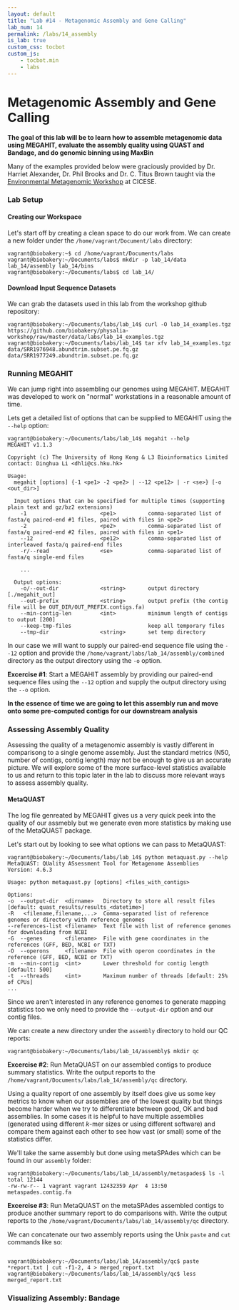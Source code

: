 ```yaml
---
layout: default
title: "Lab #14 - Metagenomic Assembly and Gene Calling"
lab_num: 14
permalink: /labs/14_assembly
is_lab: true
custom_css: tocbot
custom_js: 
    - tocbot.min
    - labs
---
```


# Metagenomic Assembly and Gene Calling

**The goal of this lab will be to learn how to assemble metagenomic data using MEGAHIT, evaluate the assembly quality using QUAST and Bandage, and do genomic binning using MaxBin**

<div class="alert alert-primary" role="alert">
    <div class="row">
        <div class="col-1 alert-icon-col">
            <span class="fa fa-info-circle fa-fw"></span>
        </div>
        <div class="col">
            Many of the examples provided below were graciously provided by Dr. Harriet Alexander, Dr. Phil Brooks and Dr. C. Titus Brown taught via the <a href="https://2017-cicese-metagenomics.readthedocs.io/en/latest/">Environmental Metagenomic Workshop</a> at CICESE.
        </div>
    </div>        
</div>

### Lab Setup


#### Creating our Workspace

Let's start off by creating a clean space to do our work from. We can create a new folder under the 
`/home/vagrant/Document/labs` directory:

```console
vagrant@biobakery:~$ cd /home/vagrant/Documents/labs
vagrant@biobakery:~/Documents/labs$ mkdir -p lab_14/data lab_14/assembly lab_14/bins
vagrant@biobakery:~/Documents/labs$ cd lab_14/
```

#### Download Input Sequence Datasets

We can grab the datasets used in this lab from the workshop github repository:

```console
vagrant@biobakery:~/Documents/labs/lab_14$ curl -O lab_14_examples.tgz https://github.com/biobakery/physalia-workshop/raw/master/data/labs/lab_14_examples.tgz
vagrant@biobakery:~/Documents/labs/lab_14$ tar xfv lab_14_examples.tgz 
data/SRR1976948.abundtrim.subset.pe.fq.gz
data/SRR1977249.abundtrim.subset.pe.fq.gz
```

### Running MEGAHIT

We can jump right into assembling our genomes using MEGAHIT. MEGAHIT was developed to work on "normal" workstations 
in a reasonable amount of time. 

Lets get a detailed list of options that can be supplied to MEGAHIT using the `--help` option:

```console
vagrant@biobakery:~/Documents/labs/lab_14$ megahit --help
MEGAHIT v1.1.3

Copyright (c) The University of Hong Kong & L3 Bioinformatics Limited
contact: Dinghua Li <dhli@cs.hku.hk>

Usage:
  megahit [options] {-1 <pe1> -2 <pe2> | --12 <pe12> | -r <se>} [-o <out_dir>]

  Input options that can be specified for multiple times (supporting plain text and gz/bz2 extensions)
    -1                       <pe1>          comma-separated list of fasta/q paired-end #1 files, paired with files in <pe2>
    -2                       <pe2>          comma-separated list of fasta/q paired-end #2 files, paired with files in <pe1>
    --12                     <pe12>         comma-separated list of interleaved fasta/q paired-end files
    -r/--read                <se>           comma-separated list of fasta/q single-end files

    ...

  Output options:
    -o/--out-dir             <string>       output directory [./megahit_out]
    --out-prefix             <string>       output prefix (the contig file will be OUT_DIR/OUT_PREFIX.contigs.fa)
    --min-contig-len         <int>          minimum length of contigs to output [200]
    --keep-tmp-files                        keep all temporary files
    --tmp-dir                <string>       set temp directory
```

In our case we will want to supply our paired-end sequence file using the `--12` option and provide the `/home/vagrant/labs/lab_14/assembly/combined` directory as
the output directory using the `-o` option.

<div class="alert alert-success" role="alert">
    <div class="row">
        <div class="col-1 alert-icon-col">
            <span class="fa fa-exclamation-triangle fa-fw"></span>
        </div>
        <div class="col">
            <b>Excercise #1</b>: Start a MEGAHIT assembly by providing our paired-end sequence files using the <code>--12</code> option and supply the output directory using the <code>--o</code> option.
        </div>
    </div>        
</div>

**In the essence of time we are going to let this assembly run and move onto some pre-computed contigs for our downstream analysis**

### Assessing Assembly Quality

Assessing the quality of a metagenomic assembly is vastly different in comparisong to a single genome assembly. Just the standard metrics (N50, number of contigs, contig length) may not be enough to give us an accurate picture. We will explore some of the more surface-level statistics available to us and return to this topic later in the lab to discuss more relevant ways to assess assembly quality.

#### MetaQUAST
The log file genreated by MEGAHIT gives us a very quick peek into the quality of our assmebly but we generate even more statistics by making use of the MetaQUAST package.

Let's start out by looking to see what options we can pass to MetaQUAST:

```console
vagrant@biobakery:~/Documents/labs/lab_14$ python metaquast.py --help
MetaQUAST: QUality ASsessment Tool for Metagenome Assemblies
Version: 4.6.3

Usage: python metaquast.py [options] <files_with_contigs>

Options:
-o  --output-dir  <dirname>   Directory to store all result files [default: quast_results/results_<datetime>]
-R   <filename,filename,...>  Comma-separated list of reference genomes or directory with reference genomes
--references-list <filename>  Text file with list of reference genomes for downloading from NCBI
-G  --genes       <filename>  File with gene coordinates in the references (GFF, BED, NCBI or TXT)
-O  --operons     <filename>  File with operon coordinates in the reference (GFF, BED, NCBI or TXT)
-m  --min-contig  <int>       Lower threshold for contig length [default: 500]
-t  --threads     <int>       Maximum number of threads [default: 25% of CPUs]
...
```

Since we aren't interested in any reference genomes to generate mapping statistics too we only need to provide the `--output-dir` option and our contig files.

We can create a new directory under the `assembly` directory to hold our QC reports:

```console
vagrant@biobakery:~/Documents/labs/lab_14/assembly$ mkdir qc
```

<div class="alert alert-success" role="alert">
    <div class="row">
        <div class="col-1 alert-icon-col">
            <span class="fa fa-exclamation-triangle fa-fw"></span>
        </div>
        <div class="col">
            <b>Excercise #2</b>: Run MetaQUAST on our assembled contigs to produce summary statistics. Write the output reports to the <code>/home/vagrant/Documents/labs/lab_14/assembly/qc</code> directory. 
        </div>
    </div>        
</div>

Using a quality report of one assembly by itself does give us some key metrics to know when our assemblies are of the lowest quality but things become harder when
we try to differentiate between good, OK and bad assemblies. In some cases it is helpful to have multiple assemblies (generated using different *k*-mer sizes or using different software) and compare them against each other to see how vast (or small) some of the statistics differ.

We'll take the same assembly but done using metaSPAdes which can be found in our `assembly` folder:

```console
vagrant@biobakery:~/Documents/labs/lab_14/assembly/metaspades$ ls -l
total 12144
-rw-rw-r-- 1 vagrant vagrant 12432359 Apr  4 13:50 metaspades.contig.fa
```

<div class="alert alert-success" role="alert">
    <div class="row">
        <div class="col-1 alert-icon-col">
            <span class="fa fa-exclamation-triangle fa-fw"></span>
        </div>
        <div class="col">
            <b>Excercise #3</b>: Run MetaQUAST on the metaSPAdes assembled contigs to produce another summary report to do comparisons with.
            Write the output reports to the <code>/home/vagrant/Documents/labs/lab_14/assembly/qc</code> directory. 
        </div>
    </div>        
</div>

We can concatenate our two assembly reports using the Unix `paste` and `cut` commands like so:

```console

vagrant@biobakery:~/Documents/labs/lab_14/assembly/qc$ paste *report.txt | cut -f1-2, 4 > merged_report.txt
vagrant@biobakery:~/Documents/labs/lab_14/assembly/qc$ less merged_report.txt
```

### Visualizing Assembly: Bandage

